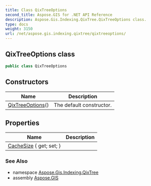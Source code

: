 ```yaml
---
title: Class QixTreeOptions
second_title: Aspose.GIS for .NET API Reference
description: Aspose.Gis.Indexing.QixTree.QixTreeOptions class. 
type: docs
weight: 3150
url: /net/aspose.gis.indexing.qixtree/qixtreeoptions/
---
```

## QixTreeOptions class

```csharp
public class QixTreeOptions
```

## Constructors

| Name | Description |
| --- | --- |
| [QixTreeOptions](qixtreeoptions/)() | The default constructor. |

## Properties

| Name | Description |
| --- | --- |
| [CacheSize](../../aspose.gis.indexing.qixtree/qixtreeoptions/cachesize/) { get; set; } |  |

### See Also

* namespace [Aspose.Gis.Indexing.QixTree](../../aspose.gis.indexing.qixtree/)
* assembly [Aspose.GIS](../../)


